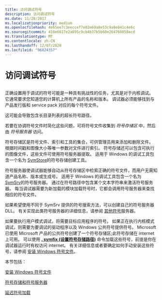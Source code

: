```yaml
---
title: 访问调试符号
description: 访问调试符号
ms.date: 11/28/2017
ms.localizationpriority: medium
ms.openlocfilehash: 4e65ee7c3eeccef7e02e69a8e53c9a8e041c4e6c
ms.sourcegitcommit: 418e6617e2a695c9cb4b37b5b60e264760858acd
ms.translationtype: MT
ms.contentlocale: zh-CN
ms.lasthandoff: 12/07/2020
ms.locfileid: "96824357"
---
```

# <a name="accessing-symbols-for-debugging"></a>访问调试符号


## <span id="ddk_debugging_user_mode_processes_without_symbols_dbg"></span><span id="DDK_DEBUGGING_USER_MODE_PROCESSES_WITHOUT_SYMBOLS_DBG"></span>


正确设置用于调试的符号可能是一种具有挑战性的任务，尤其是对于内核调试。 它通常要求您知道您的计算机上所有产品的名称和版本。 调试器必须能够找到与产品发行版和 service pack 对应的每个符号文件。

这可能会导致包含长目录列表的超长符号路径。

若要在协调符号文件时简化这些问题，可将符号文件收集到 *符号存储区* 中，然后由 *符号服务器* 访问。

符号存储区是符号文件、索引和工具的集合，可供管理员用来添加和删除文件。 根据时间戳和图像大小等唯一参数对文件进行索引。 符号存储还可以包含可执行的图像文件，这些文件可使用符号服务器提取。 适用于 Windows 的调试工具包含一个名为 [SymStore](symstore.md)的符号存储创建工具。

符号服务器使调试器能够自动从符号存储区中检索正确的符号文件，而用户无需知道产品名称、版本或生成号。 适用于 Windows 的调试工具包含一个名为 [SymSrv](symsrv.md)的符号服务器。 通过在符号路径中包含某个文本字符串来激活符号服务器。 每当调试器需要为新加载的模块加载符号时，它都会调用符号服务器来查找相应的符号文件。

如果希望使用不同于 SymSrv 提供的符号搜索方法，可以创建自己的符号服务器 DLL。 有关实现此类符号服务器的详细信息，请参阅 [其他符号](other-symbol-servers.md)服务器。

如果要执行用户模式调试，将需要目标应用程序的符号。 如果正在执行内核模式调试，则需要为要调试的驱动程序以及 Windows 公共符号提供符号。 Microsoft 已使用 Microsoft 产品的公共符号创建了一个符号存储区;此符号存储在 internet 上可用。 可以使用 [**. symfix (设置符号存储路径)**](-symfix--set-symbol-store-path-.md) 命令加载这些符号，前提是你在调试器运行时有权访问 internet。 有关详细信息或者要确定如何手动安装这些符号，请参阅 [安装 Windows 符号文件](installing-windows-symbol-files.md)。

本节包括：

[安装 Windows 符号文件](installing-windows-symbol-files.md)

[符号存储和符号服务器](symbol-stores-and-symbol-servers.md)

[延迟符号加载](deferred-symbol-loading.md)

 

 






